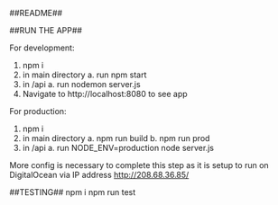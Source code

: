 ##README##

##RUN THE APP##

For development:

1. npm i
2. in main directory
	a. run npm start
3. in /api
	a. run nodemon server.js
4. Navigate to http://localhost:8080 to see app

For production:
1. npm i
2. in main directory
	a. npm run build
	b. npm run prod
3. in /api
	a. run NODE_ENV=production node server.js

More config is necessary to complete this step as it is setup to run on DigitalOcean via IP address http://208.68.36.85/


##TESTING##
npm i
npm run test